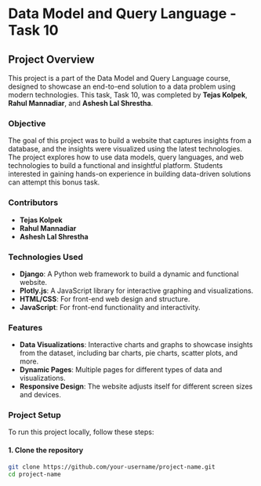 # Data Model and Query Language - Task 10

## Project Overview

This project is a part of the Data Model and Query Language course, designed to showcase an end-to-end solution to a data problem using modern technologies. This task, Task 10, was completed by **Tejas Kolpek**, **Rahul Mannadiar**, and **Ashesh Lal Shrestha**.

### Objective

The goal of this project was to build a website that captures insights from a database, and the insights were visualized using the latest technologies. The project explores how to use data models, query languages, and web technologies to build a functional and insightful platform. Students interested in gaining hands-on experience in building data-driven solutions can attempt this bonus task.

### Contributors

- **Tejas Kolpek**
- **Rahul Mannadiar**
- **Ashesh Lal Shrestha**
### Technologies Used

- **Django**: A Python web framework to build a dynamic and functional website.
- **Plotly.js**: A JavaScript library for interactive graphing and visualizations.
- **HTML/CSS**: For front-end web design and structure.
- **JavaScript**: For front-end functionality and interactivity.

### Features

- **Data Visualizations**: Interactive charts and graphs to showcase insights from the dataset, including bar charts, pie charts, scatter plots, and more.
- **Dynamic Pages**: Multiple pages for different types of data and visualizations.
- **Responsive Design**: The website adjusts itself for different screen sizes and devices.

### Project Setup

To run this project locally, follow these steps:

#### 1. Clone the repository

```bash
git clone https://github.com/your-username/project-name.git
cd project-name
